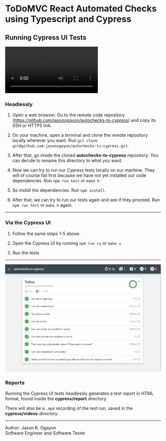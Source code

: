 # ToDoMVC React Automated Checks using Typescript and Cypress

## Running Cypress UI Tests

![Sample Mochawesome Test Video Recording](./docs/11032021-test-report.mp4)

### Headlessly

1. Open a web browser. Go to the remote code repository (<https://github.com/jasonogayon/autochecks-ts-cypress>) and copy its SSH or HTTPS link.

2. On your machine, open a terminal and clone the remote repository locally wherever you want. Run `git clone git@github.com:jasonogayon/autochecks-ts-cypress.git`.

3. After that, go inside the cloned **autochecks-ts-cypress** repository. You can decide to rename this directory to what you want.

4. Now we can try to run our Cypress tests locally on our machine. They will of course fail first because we have not yet installed our code dependencies. Run `npm run test` or `make h`.

5. So install the dependencies. Run `npm install`.

6. After that, we can try to run our tests again and see if they proceed. Run `npm run test` or `make h` again.

---

### Via the Cypress UI

1. Follow the same steps 1-5 above.

2. Open the Cypress UI by running `npm run cy` or `make s`

3. Run the tests

---

![Sample Mochawesome Test Report](./docs/11032021-test-report.png)

### Reports

Running the Cypress UI tests headlessly generates a test report in HTML format, found inside the **cypress/report** directory.

There will also be a `.mp4` recording of the rest run, saved in the **cypress/videos** directory.

---

Author: Jason B. Ogayon \
Software Engineer and Software Tester
